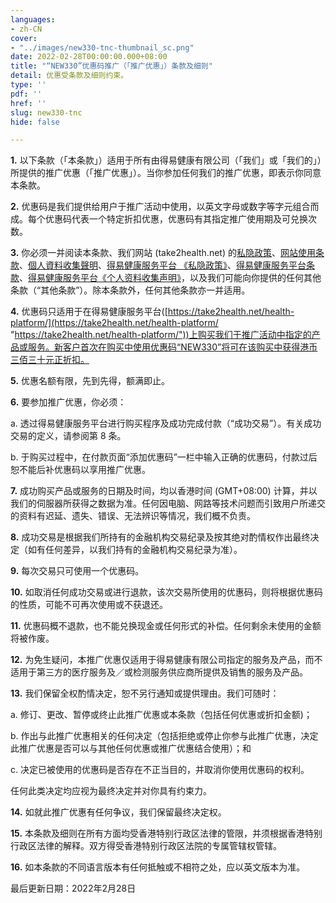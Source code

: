 ```yaml
---
languages:
- zh-CN
cover:
- "../images/new330-tnc-thumbnail_sc.png"
date: 2022-02-28T00:00:00.000+08:00
title: "“NEW330”优惠码推广（「推广优惠」）条款及细则"
detail: 优惠受条款及细则约束。
type: ''
pdf: ''
href: ''
slug: new330-tnc
hide: false

---
```

**1.**	以下条款（「本条款」）适用于所有由得易健康有限公司（「我们」或「我们的」）所提供的推广优惠（「推广优惠」）。当你参加任何我们的推广优惠，即表示你同意本条款。

**2.**	优惠码是我们提供给用户于推广活动中使用，以英文字母或数字等字元组合而成。每个优惠码代表一个特定折扣优惠，优惠码有其指定推广使用期及可兑换次数。

**3.**	你必须一并阅读本条款、我们网站 (take2health.net) 的[私隐政策](https://take2health.net/terms-and-conditions/%E7%A7%81%E9%9A%B1%E6%94%BF%E7%AD%96)、[网站使用条款](https://take2health.net/terms-and-conditions/%E7%B6%B2%E7%AB%99%E4%BD%BF%E7%94%A8%E6%A2%9D%E6%AC%BE)、[個人資料收集聲明](https://take2health.net/terms-and-conditions/%E5%80%8B%E4%BA%BA%E8%B3%87%E6%96%99%E6%94%B6%E9%9B%86%E8%81%B2%E6%98%8E)、[得易健康服务平台 《私隐政策》](https://take2health.net/health-platform/agreement/2)、[得易健康服务平台条款](https://take2health.net/health-platform/agreement/3)、[得易健康服务平台《个人资料收集声明》](https://take2health.net/health-platform/agreement/1)，以及我们可能向你提供的任何其他条款（“其他条款”）。除本条款外，任何其他条款亦一并适用。

**4.**	优惠码只适用于在得易健康服务平台([https://take2health.net/health-platform/](https://take2health.net/health-platform/ "https://take2health.net/health-platform/"))上购买我们于推广活动中指定的产品或服务。新客户首次在购买中使用优惠码“NEW330”将可在该购买中获得港币三佰三十元正折扣。

**5.**	优惠名额有限，先到先得，额满即止。

**6.**	要参加推广优惠，你必须：

a.	透过得易健康服务平台进行购买程序及成功完成付款（“成功交易”）。有关成功交易的定义，请参阅第 8 条。

b.	于购买过程中，在付款页面“添加优惠码”一栏中输入正确的优惠码，付款过后恕不能后补优惠码以享用推广优惠。

**7.**	成功购买产品或服务的日期及时间，均以香港时间 (GMT+08:00) 计算，并以我们的伺服器所获得之数据为准。任何因电脑、网路等技术问题而引致用户所递交的资料有迟延、遗失、错误、无法辨识等情况，我们概不负责。

**8.**	成功交易是根据我们所持有的金融机构交易纪录及按其绝对酌情权作出最终决定（如有任何差异，以我们持有的金融机构交易纪录为准）。

**9.**	每次交易只可使用一个优惠码。

**10.**	如取消任何成功交易或进行退款，该次交易所使用的优惠码，则将根据优惠码的性质，可能不可再次使用或不获退还。

**11.**	优惠码概不退款，也不能兑换现金或任何形式的补偿。任何剩余未使用的金额将被作废。

**12.**	为免生疑问，本推广优惠仅适用于得易健康有限公司指定的服务及产品，而不适用于第三方的医疗服务及／或检测服务供应商所提供及销售的服务及产品。

**13.**	我们保留全权酌情决定，恕不另行通知或提供理由。我们可随时：

a.	修订、更改、暂停或终止此推广优惠或本条款（包括任何优惠或折扣金额)；

b.	作出与此推广优惠相关的任何决定（包括拒绝或停止你参与此推广优惠，决定此推广优惠是否可以与其他任何优惠或推广优惠结合使用）；和

c.	决定已被使用的优惠码是否存在不正当目的，并取消你使用优惠码的权利。

任何此类决定均应视为最终决定并对你具有约束力。

**14.**	如就此推广优惠有任何争议，我们保留最终决定权。

**15.**	本条款及细则在所有方面均受香港特别行政区法律的管限，并须根据香港特别行政区法律的解释。双方得受香港特别行政区法院的专属管辖权管辖。

**16.**	如本条款的不同语言版本有任何抵触或不相符之处，应以英文版本为准。

最后更新日期：2022年2月28日